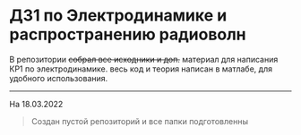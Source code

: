 # ДЗ1 по Электродинамике и распространению радиоволн

В репозитории ~~собрал все исходники и доп.~~ материал для написания КР1 по электродинамике. весь код и теория написан в матлабе, для удобного использования. 
___
На 18.03.2022

> Создан пустой репозиторий и все папки подготовленны
